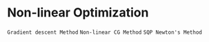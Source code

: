 # Non-linear Optimization


``Gradient descent Method``
``Non-linear CG Method``
``SQP Newton's Method``
